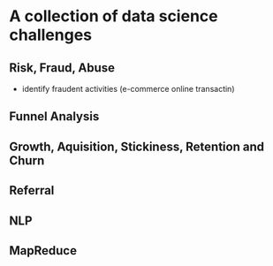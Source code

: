 # A collection of data science challenges
## Risk, Fraud, Abuse
- identify fraudent activities (e-commerce online transactin)
## Funnel Analysis
## Growth, Aquisition, Stickiness, Retention and Churn
## Referral
## NLP
## MapReduce
